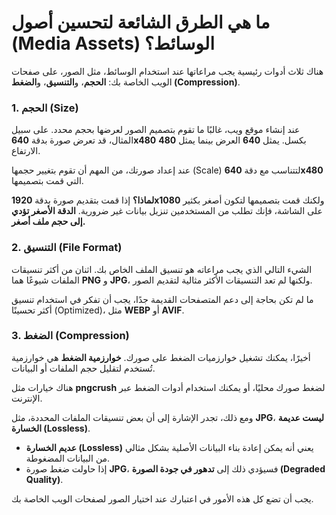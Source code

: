 # ما هي الطرق الشائعة لتحسين أصول (Media Assets) الوسائط؟

هناك ثلاث أدوات رئيسية يجب مراعاتها عند استخدام الوسائط، مثل الصور، على صفحات الويب الخاصة بك: **الحجم**، و**التنسيق**، و**الضغط (Compression)**.

### 1. الحجم (Size)

عند إنشاء موقع ويب، غالبًا ما تقوم بتصميم الصور لعرضها بحجم محدد. على سبيل المثال، قد تعرض صورة بدقة **640x480** بكسل. يمثل **640** العرض بينما يمثل **480** الارتفاع.

عند إعداد صورتك، من المهم أن تقوم بتغيير حجمها (Scale) لتتناسب مع دقة **640x480** التي قمت بتصميمها.

**لماذا؟** إذا قمت بتقديم صورة بدقة **1920x1080** ولكنك قمت بتصميمها لتكون أصغر بكثير على الشاشة، فإنك تطلب من المستخدمين تنزيل بيانات غير ضرورية. **الدقة الأصغر تؤدي إلى حجم ملف أصغر.**

### 2. التنسيق (File Format)

الشيء التالي الذي يجب مراعاته هو تنسيق الملف الخاص بك. اثنان من أكثر تنسيقات الملفات شيوعًا هما **PNG** و **JPG**، ولكنها لم تعد التنسيقات الأكثر مثالية لتقديم الصور.

ما لم تكن بحاجة إلى دعم المتصفحات القديمة جدًا، يجب أن تفكر في استخدام تنسيق أكثر تحسينًا (Optimized)، مثل **WEBP** أو **AVIF**.

### 3. الضغط (Compression)

أخيرًا، يمكنك تشغيل خوارزميات الضغط على صورك. **خوارزمية الضغط** هي خوارزمية تُستخدم لتقليل حجم الملفات أو البيانات.

هناك خيارات مثل **pngcrush** لضغط صورك محليًا، أو يمكنك استخدام أدوات الضغط عبر الإنترنت.

ومع ذلك، تجدر الإشارة إلى أن بعض تنسيقات الملفات المحددة، مثل **JPG**، **ليست عديمة الخسارة (Lossless)**.

- **عديم الخسارة (Lossless)** يعني أنه يمكن إعادة بناء البيانات الأصلية بشكل مثالي من البيانات المضغوطة.
- إذا حاولت ضغط صورة **JPG**، فسيؤدي ذلك إلى **تدهور في جودة الصورة (Degraded Quality)**.

يجب أن تضع كل هذه الأمور في اعتبارك عند اختيار الصور لصفحات الويب الخاصة بك.
